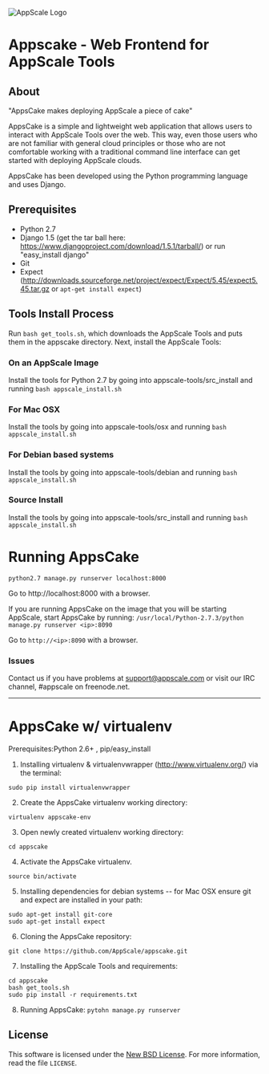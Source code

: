 ![AppScale Logo](http://www.appscale.com/img/appscale-logo.png)

# Appscake - Web Frontend for AppScale Tools #

## About ##

"AppsCake makes deploying AppScale a piece of cake"

AppsCake is a simple and lightweight web application that allows users to
interact with AppScale Tools over the web. This way, even those users who
are not familiar with general cloud principles or those who are not
comfortable working with a traditional command line interface can get
started with deploying AppScale clouds.

AppsCake has been developed using the Python programming language and uses Django.

## Prerequisites ##
- Python 2.7
- Django 1.5 (get the tar ball here: https://www.djangoproject.com/download/1.5.1/tarball/) or 
  run "easy_install django"
- Git
- Expect (http://downloads.sourceforge.net/project/expect/Expect/5.45/expect5.45.tar.gz or 
  ```apt-get install expect```)

## Tools Install Process ##
Run ```bash get_tools.sh```, which downloads the AppScale Tools and puts them in the
appscake directory. Next, install the AppScale Tools:

### On an AppScale Image ###
Install the tools for Python 2.7 by going into appscale-tools/src_install and running
```bash appscale_install.sh```

### For Mac OSX ###
Install the tools by going into appscale-tools/osx and running
```bash appscale_install.sh```

### For Debian based systems ###
Install the tools by going into appscale-tools/debian and running
```bash appscale_install.sh```

### Source Install ###
Install the tools by going into appscale-tools/src_install and running
```bash appscale_install.sh```

# Running AppsCake #
```python2.7 manage.py runserver localhost:8000```

Go to http://localhost:8000 with a browser. 

If you are running AppsCake on the image that you will be starting AppScale, start AppsCake by running:
```/usr/local/Python-2.7.3/python manage.py runserver <ip>:8090```

Go to `http://<ip>:8090` with a browser.

### Issues ###
Contact us if you have problems at support@appscale.com or visit our IRC channel, #appscale on freenode.net.

***

# AppsCake w/ virtualenv #
Prerequisites:Python 2.6+ , pip/easy_install

1. Installing virtualenv & virtualenvwrapper (http://www.virtualenv.org/) via the terminal:
```
sudo pip install virtualenvwrapper
```

2. Create the AppsCake virtualenv working directory:
```
virtualenv appscake-env
```

3. Open newly created virtualenv working directory:
```
cd appscake
```

4. Activate the AppsCake virtualenv.
```
source bin/activate
```

5. Installing dependencies for debian systems -- for Mac OSX ensure git and expect are installed in your path:
```
sudo apt-get install git-core
sudo apt-get install expect
```

6. Cloning the AppsCake repository:
```
git clone https://github.com/AppScale/appscake.git
```

7. Installing the AppScale Tools and requirements:
```
cd appscake
bash get_tools.sh
sudo pip install -r requirements.txt
```

8. Running AppsCake:
```pytohn manage.py runserver```





License
-------
This software is licensed under the [New BSD License][BSD]. For more
information, read the file ``LICENSE``.

[BSD]: http://opensource.org/licenses/BSD-3-Clause
